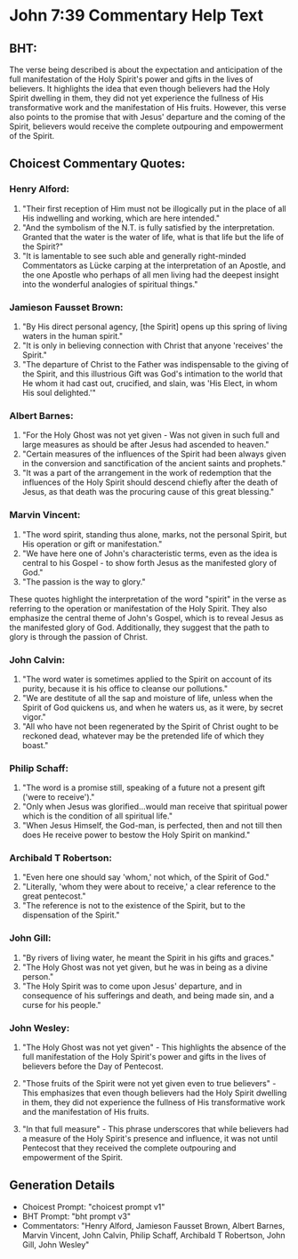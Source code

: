 # John 7:39 Commentary Help Text

## BHT:
The verse being described is about the expectation and anticipation of the full manifestation of the Holy Spirit's power and gifts in the lives of believers. It highlights the idea that even though believers had the Holy Spirit dwelling in them, they did not yet experience the fullness of His transformative work and the manifestation of His fruits. However, this verse also points to the promise that with Jesus' departure and the coming of the Spirit, believers would receive the complete outpouring and empowerment of the Spirit.

## Choicest Commentary Quotes:
### Henry Alford:
1. "Their first reception of Him must not be illogically put in the place of all His indwelling and working, which are here intended."
2. "And the symbolism of the N.T. is fully satisfied by the interpretation. Granted that the water is the water of life, what is that life but the life of the Spirit?"
3. "It is lamentable to see such able and generally right-minded Commentators as Lücke carping at the interpretation of an Apostle, and the one Apostle who perhaps of all men living had the deepest insight into the wonderful analogies of spiritual things."

### Jamieson Fausset Brown:
1. "By His direct personal agency, [the Spirit] opens up this spring of living waters in the human spirit."
2. "It is only in believing connection with Christ that anyone 'receives' the Spirit."
3. "The departure of Christ to the Father was indispensable to the giving of the Spirit, and this illustrious Gift was God's intimation to the world that He whom it had cast out, crucified, and slain, was 'His Elect, in whom His soul delighted.'"

### Albert Barnes:
1. "For the Holy Ghost was not yet given - Was not given in such full and large measures as should be after Jesus had ascended to heaven."
2. "Certain measures of the influences of the Spirit had been always given in the conversion and sanctification of the ancient saints and prophets."
3. "It was a part of the arrangement in the work of redemption that the influences of the Holy Spirit should descend chiefly after the death of Jesus, as that death was the procuring cause of this great blessing."

### Marvin Vincent:
1. "The word spirit, standing thus alone, marks, not the personal Spirit, but His operation or gift or manifestation."
2. "We have here one of John's characteristic terms, even as the idea is central to his Gospel - to show forth Jesus as the manifested glory of God."
3. "The passion is the way to glory."

These quotes highlight the interpretation of the word "spirit" in the verse as referring to the operation or manifestation of the Holy Spirit. They also emphasize the central theme of John's Gospel, which is to reveal Jesus as the manifested glory of God. Additionally, they suggest that the path to glory is through the passion of Christ.

### John Calvin:
1. "The word water is sometimes applied to the Spirit on account of its purity, because it is his office to cleanse our pollutions."
2. "We are destitute of all the sap and moisture of life, unless when the Spirit of God quickens us, and when he waters us, as it were, by secret vigor."
3. "All who have not been regenerated by the Spirit of Christ ought to be reckoned dead, whatever may be the pretended life of which they boast."

### Philip Schaff:
1. "The word is a promise still, speaking of a future not a present gift ('were to receive')."
2. "Only when Jesus was glorified...would man receive that spiritual power which is the condition of all spiritual life."
3. "When Jesus Himself, the God-man, is perfected, then and not till then does He receive power to bestow the Holy Spirit on mankind."

### Archibald T Robertson:
1. "Even here one should say 'whom,' not which, of the Spirit of God." 
2. "Literally, 'whom they were about to receive,' a clear reference to the great pentecost." 
3. "The reference is not to the existence of the Spirit, but to the dispensation of the Spirit."

### John Gill:
1. "By rivers of living water, he meant the Spirit in his gifts and graces."
2. "The Holy Ghost was not yet given, but he was in being as a divine person."
3. "The Holy Spirit was to come upon Jesus' departure, and in consequence of his sufferings and death, and being made sin, and a curse for his people."

### John Wesley:
1. "The Holy Ghost was not yet given" - This highlights the absence of the full manifestation of the Holy Spirit's power and gifts in the lives of believers before the Day of Pentecost.

2. "Those fruits of the Spirit were not yet given even to true believers" - This emphasizes that even though believers had the Holy Spirit dwelling in them, they did not experience the fullness of His transformative work and the manifestation of His fruits.

3. "In that full measure" - This phrase underscores that while believers had a measure of the Holy Spirit's presence and influence, it was not until Pentecost that they received the complete outpouring and empowerment of the Spirit.


## Generation Details
- Choicest Prompt: "choicest prompt v1"
- BHT Prompt: "bht prompt v3"
- Commentators: "Henry Alford, Jamieson Fausset Brown, Albert Barnes, Marvin Vincent, John Calvin, Philip Schaff, Archibald T Robertson, John Gill, John Wesley"
